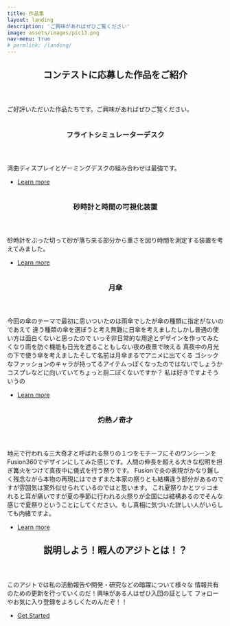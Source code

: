```yaml
---
title: 作品集
layout: landing
description: 'ご興味があればぜひご覧ください'
image: assets/images/pic13.png
nav-menu: true
# permlink: /landing/
---
```


<!-- Main -->
<div id="main">

<!-- One -->
<section id="one">
	<div class="inner">
		<header class="major">
			<h2>コンテストに応募した作品をご紹介</h2>
		</header>
		<p>ご好評いただいた作品たちです。ご興味があればぜひご覧ください。</p>
	</div>
</section>

<!-- Two -->
<section id="two" class="spotlights">
	<section>
		<a href="generic.html" class="image">
			<img src="{% link assets/images/wish_desk/wish desk2.jpg %}" alt="" data-position="center center" />
		</a>
		<div class="content">
			<div class="inner">
				<header class="major">
					<h3>フライトシミュレーターデスク</h3>
				</header>
				<p>湾曲ディスプレイとゲーミングデスクの組み合わせは最強です。</p>
				<ul class="actions">
					<li><a href="generic.html" class="button">Learn more</a></li>
				</ul>
			</div>
		</div>
	</section>
	<section>
		<a href="generic.html" class="image">
			<img src="{% link assets/images/hourglass/hourglass1.png %}" alt="" data-position="center center" />
		</a>
		<div class="content">
			<div class="inner">
				<header class="major">
					<h3>砂時計と時間の可視化装置</h3>
				</header>
				<p>砂時計をぶった切って砂が落ち来る部分から重さを図り時間を測定する装置を考えてみました。</p>
				<ul class="actions">
					<li><a href="generic.html" class="button">Learn more</a></li>
				</ul>
			</div>
		</div>
	</section>
	<section>
		<a href="generic.html" class="image">
			<img src="{% link assets/images/moon_umbrella/umbrella3.png %}" alt="" data-position="top center" />
		</a>
		<div class="content">
			<div class="inner">
				<header class="major">
					<h3>月傘</h3>
				</header>
				<p>今回の傘のテーマで最初に思いついたのは雨傘でしたが傘の種類に指定がないのであえて
					違う種類の傘を選ぼうと考え無難に日傘を考えましたしかし普通の使い方は面白くないと思ったので
					いっそ非日常的な用途とデザインを作ってみたくなり雨を防ぐ機能も日光を遮ることもしない夜の夜景で映える	真夜中の月光の下で使う傘を考えましたそして名前は月傘まるでアニメに出てくる
					ゴシックなファッションのキャラが持ってるアイテムっぽくなったのではないでしょうか
					コスプレなどに向いていてちょっと厨二ぽくないですか？
					私は好きですよそういうの</p>
				<ul class="actions">
					<li><a href="generic.html" class="button">Learn more</a></li>
				</ul>
			</div>
		</div>
	</section>
	<section>
		<a href="generic.html" class="image">
			<img src="{% link assets/images/fire_carnival/fire2.jpg %}" alt="" data-position="25% 25%" />
		</a>
		<div class="content">
			<div class="inner">
				<header class="major">
					<h3>灼熱ノ奇才</h3>
				</header>
				<p>地元で行われる三大奇才と呼ばれる祭りの１つをモチーフにそのワンシーンをFusion360でデザインにしてみた感じです。人間の伸長を超える大きな松明を担ぎ篝火をつけて真夜中に儀式を行う祭りです。
				Fusionで炎の表現がかなり難しく残念ながら本物の再現にはできずまた本家の祭りとも結構違う部分があるのですが雰囲気は案外似せられているのではと思います。
				これ夏祭りかとツッコまれると耳が痛いですが夏の季節に行われる火祭りが全国には結構あるのでそんな感じで夏祭りということにしてください。もし真相に気づいた詳しい人がいらしても内緒ですよ。</p>
				<ul class="actions">
					<li><a href="generic.html" class="button">Learn more</a></li>
				</ul>
			</div>
		</div>
	</section>
</section>

<!-- Three -->
<section id="three">
	<div class="inner">
		<header class="major">
			<h2>説明しよう！暇人のアジトとは！？</h2>
		</header>
		<p>このアジトでは私の活動報告や開発・研究などの暗躍について様々な
			情報共有のための更新を行っていくのだ！興味がある人はぜひ入団の証として
			フォローやお気に入り登録をよろしくたのんだぞ！！</p>
		<ul class="actions">
			<li><a href="generic.html" class="button next">Get Started</a></li>
		</ul>
	</div>
</section>

</div>
